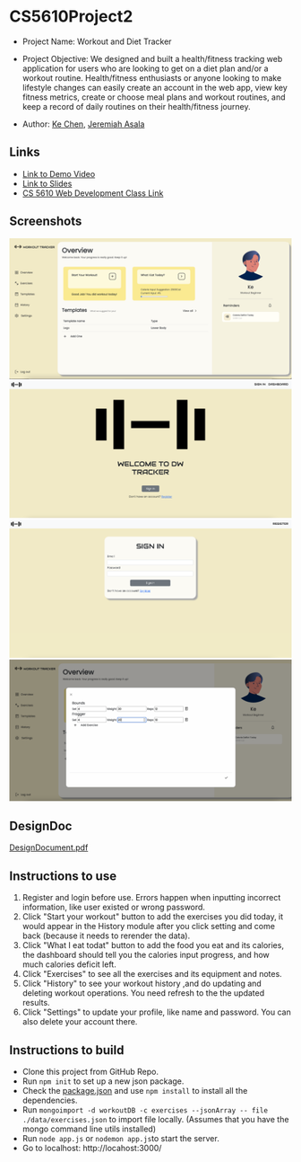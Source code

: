 # CS5610Project2
- Project Name: 
Workout and Diet Tracker

- Project Objective: 
We designed and built a health/fitness tracking web application for users who are looking to get on a diet plan and/or a workout routine. Health/fitness enthusiasts or anyone looking to make lifestyle changes can easily create an account in the web app, view key fitness metrics, create or choose meal plans and workout routines, and keep a record of daily routines on their health/fitness journey.

- Author:
[Ke Chen](https://kechen97.github.io/), 
[Jeremiah Asala](https://jerryasala.github.io/)


## Links
- [Link to Demo Video](https://drive.google.com/file/d/1Uav1RHBQpuVjtSH94wRM4K3EmtSRxMBx/view?usp=share_link)
- [Link to Slides](https://docs.google.com/presentation/d/19c98coIN9SQa1l-rATm0-9zpmaBuN8h3D7CdhdXbWG8/edit?usp=sharing)
- [CS 5610 Web Development Class Link](https://johnguerra.co/classes/webDevelopment_fall_2022/)


## Screenshots
![Dashboard](https://github.com/KeChen97/CS5610Project2/blob/main/screenshots/dashboard.png)
![main](https://github.com/KeChen97/CS5610Project2/blob/main/screenshots/main.png)
![login](https://github.com/KeChen97/CS5610Project2/blob/main/screenshots/signin.png)
![addworkout](https://github.com/KeChen97/CS5610Project2/blob/main/screenshots/addWorkout.png)



## DesignDoc
[DesignDocument.pdf](https://github.com/KeChen97/CS5610Project2/blob/main/ChenAsala-Project2-DesignDoc.pdf)

## Instructions to use
1. Register and login before use. Errors happen when inputting incorrect information, like user existed or wrong password.
2. Click "Start your workout" button to add the exercises you did today, it would appear in the History module after you click setting and come back (because it needs to rerender the data). 
4. Click "What I eat todat" button to add the food you eat and its calories, the dashboard should tell you the calories input progress, and how much calories deficit left.
5. Click "Exercises" to see all the exercises and its equipment and notes.
6. Click "History" to see your workout history ,and do updating and deleting workout operations. You need refresh to the the updated results.
7. Click "Settings" to update your profile, like name and password. You can also delete your account there.

## Instructions to build
- Clone this project from GitHub Repo.
- Run `npm init` to set up a new json package. 
- Check the [package.json](https://github.com/KeChen97/CS5610Project2/blob/main/package.json) and use `npm install` to install all the dependencies.
- Run `mongoimport -d workoutDB -c exercises --jsonArray -- file ./data/exercises.json` to import file locally. (Assumes that you have the mongo command line utils installed)
- Run `node app.js` or `nodemon app.js`to start the server.
- Go to localhost: http://locahost:3000/
 

